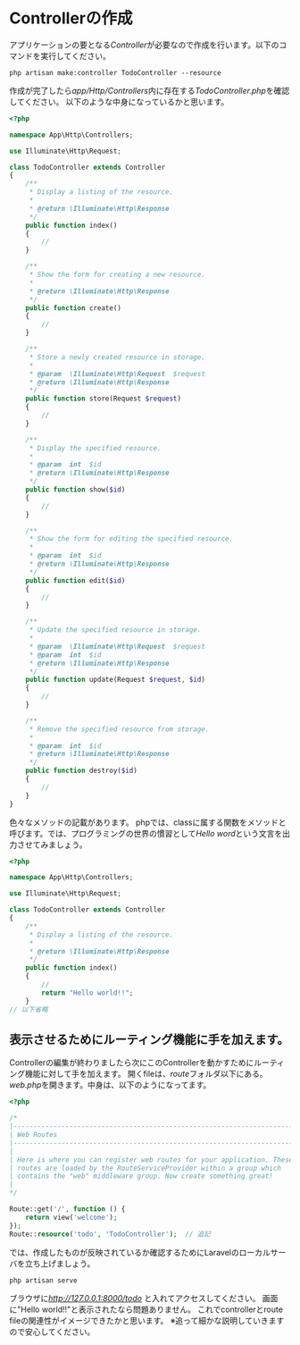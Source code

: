 # Controllerの作成

アプリケーションの要となる*Controller*が必要なので作成を行います。以下のコマンドを実行してください。

```shell
php artisan make:controller TodoController --resource
```

作成が完了したら*app/Http/Controllers*内に存在する*TodoController.php*を確認してください。
以下のような中身になっているかと思います。

```php
<?php

namespace App\Http\Controllers;

use Illuminate\Http\Request;

class TodoController extends Controller
{
    /**
     * Display a listing of the resource.
     *
     * @return \Illuminate\Http\Response
     */
    public function index()
    {
        //
    }

    /**
     * Show the form for creating a new resource.
     *
     * @return \Illuminate\Http\Response
     */
    public function create()
    {
        //
    }

    /**
     * Store a newly created resource in storage.
     *
     * @param  \Illuminate\Http\Request  $request
     * @return \Illuminate\Http\Response
     */
    public function store(Request $request)
    {
        //
    }

    /**
     * Display the specified resource.
     *
     * @param  int  $id
     * @return \Illuminate\Http\Response
     */
    public function show($id)
    {
        //
    }

    /**
     * Show the form for editing the specified resource.
     *
     * @param  int  $id
     * @return \Illuminate\Http\Response
     */
    public function edit($id)
    {
        //
    }

    /**
     * Update the specified resource in storage.
     *
     * @param  \Illuminate\Http\Request  $request
     * @param  int  $id
     * @return \Illuminate\Http\Response
     */
    public function update(Request $request, $id)
    {
        //
    }

    /**
     * Remove the specified resource from storage.
     *
     * @param  int  $id
     * @return \Illuminate\Http\Response
     */
    public function destroy($id)
    {
        //
    }
}
```

色々なメソッドの記載があります。
phpでは、classに属する関数をメソッドと呼びます。では、プログラミングの世界の慣習として*Hello word*という文言を出力させてみましょう。


```php
<?php

namespace App\Http\Controllers;

use Illuminate\Http\Request;

class TodoController extends Controller
{
    /**
     * Display a listing of the resource.
     *
     * @return \Illuminate\Http\Response
     */
    public function index()
    {
        //
        return "Hello world!!";
    }
// 以下省略
```

## 表示させるためにルーティング機能に手を加えます。
Controllerの編集が終わりましたら次にこのControllerを動かすためにルーティング機能に対して手を加えます。
開くfileは、*route*フォルダ以下にある。*web.php*を開きます。中身は、以下のようになってます。
  
```php
<?php

/*
|--------------------------------------------------------------------------
| Web Routes
|--------------------------------------------------------------------------
|
| Here is where you can register web routes for your application. These
| routes are loaded by the RouteServiceProvider within a group which
| contains the "web" middleware group. Now create something great!
|
*/

Route::get('/', function () {
    return view('welcome');
});
Route::resource('todo', 'TodoController');  // 追記
```

では、作成したものが反映されているか確認するためにLaravelのローカルサーバを立ち上げましょう。

```shell
php artisan serve
```

ブラウザに*http://127.0.0.1:8000/todo* と入れてアクセスしてください。
画面に"Hello world!!"と表示されたなら問題ありません。
これでcontrollerとroute fileの関連性がイメージできたかと思います。
※追って細かな説明していきますので安心してください。
